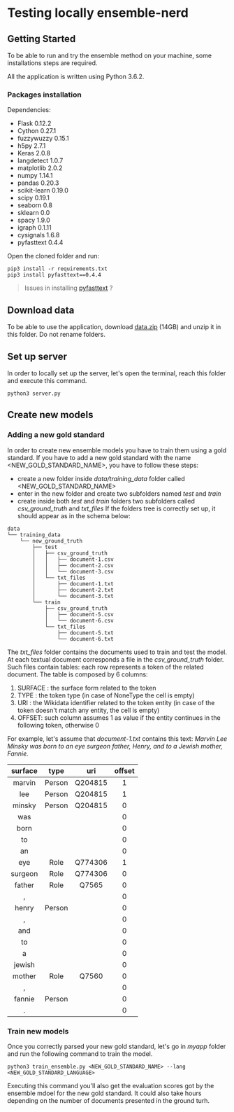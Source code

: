 # Testing locally ensemble-nerd

## Getting Started
To be able to run and try the ensemble method on your machine, some installations steps are required.

All the application is written using Python 3.6.2.

<!-- ### Python installation

#### On Mac
Download [Python 3.6.2](https://www.python.org/ftp/python/3.6.4/python-3.6.4-macosx10.6.pkg) and install it by using the Installer application.

#### On Windows
Download [Python 3.6.2](https://www.python.org/ftp/python/3.6.4/python-3.6.4-macosx10.6.pkg) and install it by using the Windows Installer application. During this hase, pay attantion that Python is added to PATH, as in the image below
![](https://i.stack.imgur.com/CCXQG.jpg)

#### On linux
Open the Terminal and write these commands.
```
sudo apt-get update
sudo apt-get install python3.6
```

### Pip installation
After instally Python it's better to install PyPA, the recommended tool for installing Python packages. This step is not mandatory, but avoids to manually install each package required by the application. [Here](https://www.makeuseof.com/tag/install-pip-for-python/) is exaplined how to install PyPA for both Mac, Windows and Linux. -->
<!-- ```
sudo apt-get update
sudo apt-get install python3.6
``` -->

### Packages installation


Dependencies:
* Flask 0.12.2
* Cython 0.27.1
* fuzzywuzzy 0.15.1
* h5py 2.7.1
* Keras 2.0.8
* langdetect 1.0.7
* matplotlib 2.0.2
* numpy 1.14.1
* pandas 0.20.3
* scikit-learn 0.19.0
* scipy 0.19.1
* seaborn 0.8
* sklearn 0.0
* spacy 1.9.0
* igraph 0.1.11
* cysignals 1.6.8
* pyfasttext 0.4.4

Open the cloned folder and run:

```
pip3 install -r requirements.txt
pip3 install pyfasttext==0.4.4
```

> Issues in installing [pyfasttext](https://github.com/vrasneur/pyfasttext/issues/24) ?

## Download data
To be able to use the application, download [data.zip](http://enerd.eurecom.fr/data/data.zip) (14GB) and unzip it in this folder. Do not rename folders.

## Set up server
In order to locally set up the server, let's open the terminal, reach this folder and execute this command.
```
python3 server.py
```

## Create new models

### Adding a new gold standard
In order to create new ensemble models you have to train them using a gold standard.
If you have to add a new gold standard with the name <NEW_GOLD_STANDARD_NAME>, you have to follow these steps:
* create a new folder inside *data/training_data* folder called <NEW_GOLD_STANDARD_NAME>
* enter in the new folder and create two subfolders named *test* and *train*
* create inside both  *test* and *train* folders two subfolders called *csv_ground_truth* and *txt_files*
If the folders tree is correctly set up, it should appear as in the schema below:
```
data
└── training_data
    └── new_ground_truth
        ├── test
        │   ├── csv_ground_truth
        │   │   ├── document-1.csv
        │   │   ├── document-2.csv
        │   │   └── document-3.csv
        │   └── txt_files
        │       ├── document-1.txt
        │       ├── document-2.txt
        │       └── document-3.txt
        └── train
            ├── csv_ground_truth
            │   ├── document-5.csv
            │   └── document-6.csv
            └── txt_files
                ├── document-5.txt
                └── document-6.txt
```
The *txt_files* folder contains the documents used to train and test the model.
At each textual document corresponds a file in the *csv_ground_truth* folder.
Such files contain tables: each row represents a token of the related document. The table is composed by 6 columns:

1. SURFACE : the surface form related to the token
1. TYPE : the token type (in case of NoneType the cell is empty)
1. URI : the Wikidata identifier related to the token  entity (in case of the token doesn't match any entity, the cell is empty)
1. OFFSET: such column assumes 1 as value if the entity continues in the following token, otherwise 0


For example, let's assume that *document-1.txt* contains this text:
*Marvin Lee Minsky was born to an eye surgeon father, Henry, and to a Jewish mother, Fannie.*

| surface|type|uri|offset |
|:-------------:|:-------------:|:-------------:|:-------------:|
| marvin|Person|Q204815|1   |
| lee|Person|Q204815|1      |
| minsky|Person|Q204815|0   |
| was|||0                   |
| born|||0                  |
| to|||0                    |
| an|||0                    |
| eye|Role|Q774306|1        |
| surgeon|Role|Q774306|0    |
| father|Role|Q7565|0       |
| ,|||0                   |
| henry|Person||0           |
| ,|||0                   |
| and|||0                   |
| to|||0                    |
| a|||0                     |
| jewish|||0                |
| mother|Role|Q7560|0       |
| ,|||0                   |
| fannie|Person||0          |
| .|||0                   |

### Train new models
Once you correctly parsed your new gold standard, let's go in *myapp* folder and run the following command to train the model.
```
python3 train_ensemble.py <NEW_GOLD_STANDARD_NAME> --lang <NEW_GOLD_STANDARD_LANGUAGE>
```
Executing this command you'll also get the evaluation scores got by the ensemble mdoel for the new gold standard. It could also take hours depending on the number of documents presented in the ground turh.
